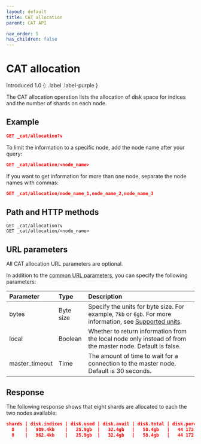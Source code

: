```yaml
---
layout: default
title: CAT allocation
parent: CAT API

nav_order: 5
has_children: false
---
```


# CAT allocation
Introduced 1.0
{: .label .label-purple }

The CAT allocation operation lists the allocation of disk space for indices and the number of shards on each node.

## Example

```json
GET _cat/allocation?v
```

To limit the information to a specific node, add the node name after your query:

```json
GET _cat/allocation/<node_name>
```

If you want to get information for more than one node, separate the node names with commas:

```json
GET _cat/allocation/node_name_1,node_name_2,node_name_3
```

## Path and HTTP methods

```
GET _cat/allocation?v
GET _cat/allocation/<node_name>
```

## URL parameters

All CAT allocation URL parameters are optional.

In addition to the [common URL parameters]({{site.url}}{{site.baseurl}}/api-reference/cat/index), you can specify the following parameters:

Parameter | Type | Description
:--- | :--- | :---
bytes | Byte size | Specify the units for byte size. For example, `7kb` or `6gb`. For more information, see [Supported units]({{site.url}}{{site.baseurl}}/opensearch/units/).
local | Boolean | Whether to return information from the local node only instead of from the master node. Default is false.
master_timeout | Time | The amount of time to wait for a connection to the master node. Default is 30 seconds.

## Response

The following response shows that eight shards are allocated to each the two nodes available:

```json
shards | disk.indices | disk.used | disk.avail | disk.total | disk.percent host | ip          | node
  8    |   989.4kb    |   25.9gb  |   32.4gb   |   58.4gb   |   44 172.18.0.4   | 172.18.0.4  | odfe-node1
  8    |   962.4kb    |   25.9gb  |   32.4gb   |   58.4gb   |   44 172.18.0.3   | 172.18.0.3  | odfe-node2
```
